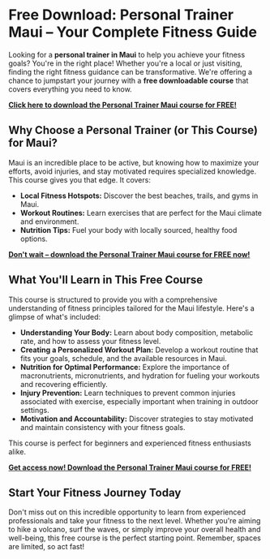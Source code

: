 # Free Download: Personal Trainer Maui – Your Complete Fitness Guide

Looking for a **personal trainer in Maui** to help you achieve your fitness goals? You're in the right place! Whether you're a local or just visiting, finding the right fitness guidance can be transformative. We're offering a chance to jumpstart your journey with a **free downloadable course** that covers everything you need to know.

[**Click here to download the Personal Trainer Maui course for FREE!**](https://udemywork.com/personal-trainer-maui)

## Why Choose a Personal Trainer (or This Course) for Maui?

Maui is an incredible place to be active, but knowing how to maximize your efforts, avoid injuries, and stay motivated requires specialized knowledge. This course gives you that edge. It covers:

*   **Local Fitness Hotspots:** Discover the best beaches, trails, and gyms in Maui.
*   **Workout Routines:** Learn exercises that are perfect for the Maui climate and environment.
*   **Nutrition Tips:** Fuel your body with locally sourced, healthy food options.

[**Don't wait – download the Personal Trainer Maui course for FREE now!**](https://udemywork.com/personal-trainer-maui)

## What You'll Learn in This Free Course

This course is structured to provide you with a comprehensive understanding of fitness principles tailored for the Maui lifestyle. Here's a glimpse of what's included:

*   **Understanding Your Body:** Learn about body composition, metabolic rate, and how to assess your fitness level.
*   **Creating a Personalized Workout Plan:** Develop a workout routine that fits your goals, schedule, and the available resources in Maui.
*   **Nutrition for Optimal Performance:** Explore the importance of macronutrients, micronutrients, and hydration for fueling your workouts and recovering efficiently.
*   **Injury Prevention:** Learn techniques to prevent common injuries associated with exercise, especially important when training in outdoor settings.
*   **Motivation and Accountability:** Discover strategies to stay motivated and maintain consistency with your fitness goals.

This course is perfect for beginners and experienced fitness enthusiasts alike.

[**Get access now! Download the Personal Trainer Maui course for FREE!**](https://udemywork.com/personal-trainer-maui)

## Start Your Fitness Journey Today

Don't miss out on this incredible opportunity to learn from experienced professionals and take your fitness to the next level. Whether you're aiming to hike a volcano, surf the waves, or simply improve your overall health and well-being, this free course is the perfect starting point. Remember, spaces are limited, so act fast!
